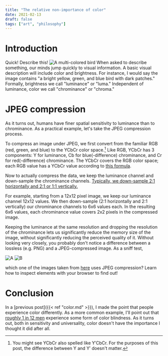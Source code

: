 ```yaml
---
title: "The relative non-importance of color"
date: 2021-02-13
draft: false
tags: ["art", "philosophy"]
---
```

# Introduction
Quick! Describe this!
![A multi-colored bird](https://cdn.download.ams.birds.cornell.edu/api/v1/asset/202984001/1200)
When asked to describe something, our minds jump quickly to visual information. A basic visual description will include color and brightness. For instance, I would say the image contains "a bright yellow, green, and blue bird with dark patches." Formally, brightness we call "luminance" or "luma." Independent of luminance, color we call "chrominance" or "chroma."
# JPEG compression
As it turns out, humans have finer spatial sensitivity to luminance than to chrominance. As a practical example, let's take the JPEG compression process.

To compress an image under JPEG, we first convert from the familiar RGB (red, green, and blue) to the YCbCr color space.[^1] Like RGB, YCbCr has 3 components: Y for luminance, Cb for blue(-difference) chrominance, and Cr for red(-difference) chrominance. The YCbCr covers the RGB color space; each RGB value has a YCbCr value according to [this formula](https://en.wikipedia.org/wiki/YCbCr#JPEG_conversion).
[^1]: You might see YCbCr also spelled like Y′CbCr. For the purposes of this post, the difference between Y and Y′ doesn't matter.

Now to actually compress the data, we keep the luminance channel and down-sample the chrominance channels. [Typically, we down-sample 2:1 horizontally and 2:1 or 1:1 vertically.](http://www.robertstocker.co.uk/jpeg/jpeg_new_8.htm)

For example, starting from a 12x12 pixel image, we keep our luminance channel 12x12 values. We then down-sample (2:1 horizontally and 2:1 vertically) our chrominance channels to 6x6 values each. In the resulting 6x6 values, each chrominance value covers 2x2 pixels in the compressed image.

Keeping the luminance at the same resolution and dropping the resolution of the chrominance lets us significantly reduce the memory size of the image, without significantly reducing the perceived quality of it. Without looking very closely, you probably don't notice a difference between a lossless (e.g. PNG) and a JPEG-compressed image. As a sniff test, 

![A](https://matthews.sites.wfu.edu/misc/jpg_vs_gif/JpgCompTest/orig.png)
![B](https://matthews.sites.wfu.edu/misc/jpg_vs_gif/JpgCompTest/icdimq1.jpg)

which one of the images taken from [here](https://matthews.sites.wfu.edu/misc/jpg_vs_gif/JpgCompTest/) uses JPEG compression? Learn how to inspect elements with your browser to find out!
# Conclusion
In a [previous post]({{< ref "color.md" >}}), I made the point that people experience color differently. As a more common example, I'll point out that [roughly 1 in 12 men](https://www.colourblindawareness.org/colour-blindness) experience some form of color blindness. As it turns out, both in sensitivity and universality, color doesn't have the importance I thought it did after all.
